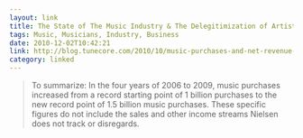 ```yaml
---
layout: link
title: The State of The Music Industry & The Delegitimization of Artists
tags: Music, Musicians, Industry, Business
date: 2010-12-02T10:42:21
link: http://blog.tunecore.com/2010/10/music-purchases-and-net-revenue-for-artists-are-up-gross-revenue-for-labels-is-down.html
category: linked
---
```


> To summarize: In the four years of 2006 to 2009, music purchases increased from a record starting point of 1 billion purchases to the new record point of 1.5 billion music purchases. These specific figures do not include the sales and other income streams Nielsen does not track or disregards.